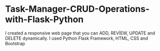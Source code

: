 # Task-Manager-CRUD-Operations-with-Flask-Python
I created a responsive web page that you can ADD, REVİEW, UPDATE and DELETE dynamically. I used Python Flask Framework, HTML, CSS and Bootstrap
